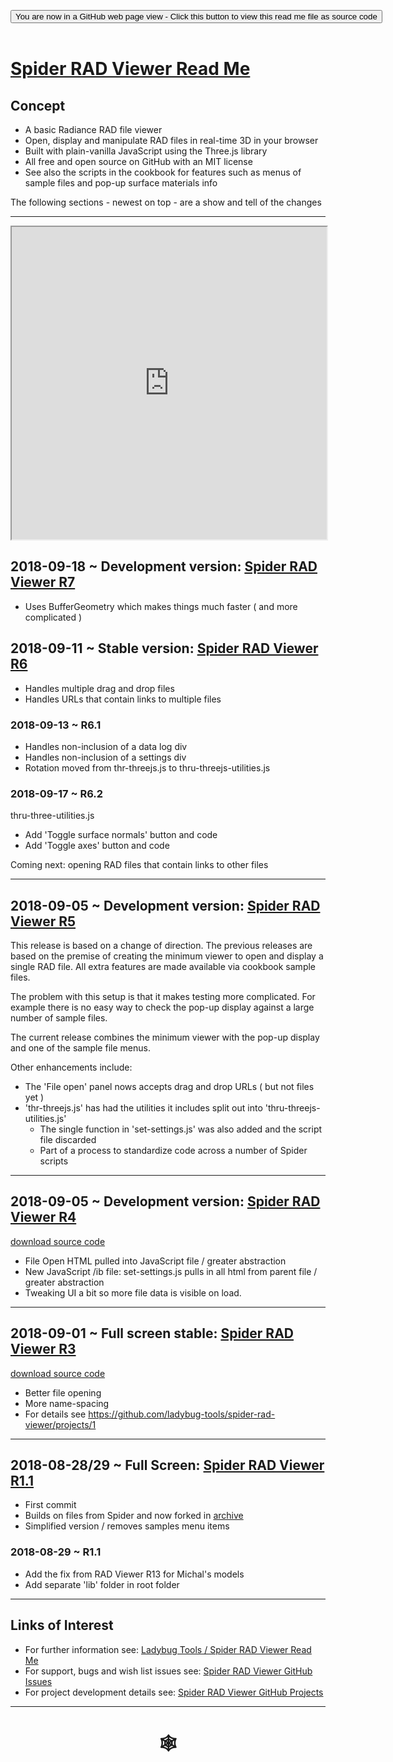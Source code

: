 <span style=display:none; >[You are now in a GitHub source code view - click this link to view Read Me file as a web page]( https://www.ladybug.tools/spider-rad-viewer/#rad-viewer/README.md "View file as a web page." ) </span>
<div><input type=button class="btn btn-secondary btn-sm" onclick=window.location.href="https://github.com/ladybug-tools/spider-rad-viewer/tree/master/rad-viewer"
value='You are now in a GitHub web page view - Click this button to view this read me file as source code' ></div>

<br>

# [Spider RAD Viewer Read Me]( #rad-viewer/README.md )

## Concept

* A basic Radiance RAD file viewer
* Open, display and manipulate RAD files in real-time 3D in your browser
* Built with plain-vanilla JavaScript using the Three.js library
* All free and open source on GitHub with an MIT license
* See also the scripts in the cookbook for features such as menus of sample files and pop-up surface materials info

The following sections - newest on top - are a show and tell of the changes

***

<iframe src=https://www.ladybug.tools/spider-rad-viewer/rad-viewer/r6/rad-viewer.html  width=100% height=500px >Iframes are not viewable in GitHub source code view<</iframe>


## 2018-09-18 ~ Development version: [Spider RAD Viewer R7]( https://www.ladybug.tools/spider-rad-viewer/rad-viewer/r7/rad-viewer.html )

* Uses BufferGeometry which makes things much faster ( and more complicated )



## 2018-09-11 ~ Stable version: [Spider RAD Viewer R6]( https://www.ladybug.tools/spider-rad-viewer/rad-viewer/r6/rad-viewer.html )

* Handles multiple drag and drop files
* Handles URLs that contain links to multiple files

### 2018-09-13 ~ R6.1

* Handles non-inclusion of a data log div
* Handles non-inclusion of a settings div
* Rotation moved from thr-threejs.js to thru-threejs-utilities.js

### 2018-09-17 ~ R6.2

thru-three-utilities.js
* Add 'Toggle surface normals' button and code
* Add 'Toggle axes' button and code


Coming next: opening RAD files that contain links to other files

***

## 2018-09-05 ~ Development version: [Spider RAD Viewer R5]( https://www.ladybug.tools/spider-rad-viewer/rad-viewer/r5/rad-viewer.html )

This release is based on a change of direction. The previous releases are based on the premise of creating the minimum viewer to open and display a single RAD file. All extra features are made available via cookbook sample files.

The problem with this setup is that it makes testing more complicated. For example there is no easy way to check the pop-up display against a large number of sample files.

The current release combines the minimum viewer with the pop-up display and one of the sample file menus.

Other enhancements include:

* The 'File open' panel nows accepts drag and drop URLs ( but not files yet )
* 'thr-threejs.js' has had the utilities it includes split out into 'thru-threejs-utilities.js'
	* The single function in 'set-settings.js' was also added and the script file discarded
	* Part of a process to standardize code across a number of Spider scripts

***

## 2018-09-05 ~ Development version: [Spider RAD Viewer R4]( https://www.ladybug.tools/spider-rad-viewer/rad-viewer/r4/rad-viewer.html )

[download source code]( https://github.com/ladybug-tools/spider-rad-viewer/releases/tag/v4.0 )

* File Open HTML pulled into JavaScript file / greater abstraction
* New JavaScript /ib file: set-settings.js pulls in all html from parent file / greater abstraction
* Tweaking UI a bit so more file data is visible on load.


***

## 2018-09-01 ~ Full screen stable: [Spider RAD Viewer R3]( https://www.ladybug.tools/spider-rad-viewer/rad-viewer/r3/rad-viewer.html )

<!--
<iframe src=https://www.ladybug.tools/spider-rad-viewer/rad-viewer/r3/rad-viewer.html  width=100% height=500px >Iframes are not viewable in GitHub source code view<</iframe>
-->

[download source code]( https://github.com/ladybug-tools/spider-rad-viewer/releases/tag/v3.2
 )

* Better file opening
* More name-spacing
* For details see https://github.com/ladybug-tools/spider-rad-viewer/projects/1



***

## 2018-08-28/29 ~ Full Screen: [Spider RAD Viewer R1.1]( https://www.ladybug.tools/spider-rad-viewer/rad-viewer/r1-1/rad-viewer.html )

<!--
<iframe src=https://www.ladybug.tools/spider-rad-viewer/rad-viewer/index.html width=100% height=500px >Iframes are not viewable in GitHub source code view<</iframe>
-->

* First commit
* Builds on files from Spider and now forked in [archive]( file:///D:/Dropbox/Public/git-repos/spider-rad-viewer/index.html#archive/rad-to-threejs/README.md )
* Simplified version / removes samples menu items

### 2018-08-29 ~ R1.1
* Add the fix from RAD Viewer R13 for Michal's models
* Add separate 'lib' folder in root folder

***

## Links of Interest

* For further information see: [Ladybug Tools / Spider RAD Viewer Read Me]( https://www.ladybug.tools/spider-rad-viewer/ )
* For support, bugs and wish list issues see: [Spider RAD Viewer GitHub Issues]( https://github.com/ladybug-tools/spider-rad-viewer/issues )
* For project development details see: [Spider RAD Viewer GitHub Projects]( https://github.com/ladybug-tools/spider-rad-viewer/projects/1 )




***


# <center title="hello!" ><a href=javascript:window.scrollTo(0,0); style=text-decoration:none; > &#x1f578; </a></center>

